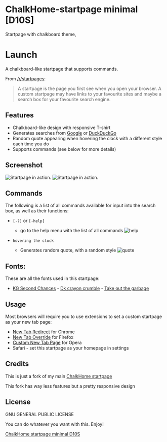 # ChalkHome-startpage minimal [D10S]

Startpage with chalkboard theme, 


# Launch

A chalkboard-like startpage that supports commands.

From [/r/startpages](https://www.reddit.com/r/startpages):

> A startpage is the page you first see when you open your browser. A custom startpage may have links to your favourite sites and maybe a search box for your favourite search engine.

## Features

- Chalkboard-like design with responsive T-shirt
- Generates searches from [Google](https://google.com/) or  [DuckDuckGo](https://duckduckgo.com/)
- Random quote appearing when hovering the clock with a different style each time you do
- Supports commands (see below for more details)


## Screenshot

![Startpage in action.](http://i.imgur.com/5nYFgcZ.png)
![Startpage in action.](http://imgur.com/MgtwhCt.png)

## Commands

The following is a list of all commands available for input into the search box, as well as their functions:

- `[-?]` or `[-help]`
  - go to the help menu with the list of all commands
    ![help](http://imgur.com/0XfFvzS.png)


- `hovering the clock`
  - Generates random quote, with a random style
    ![quote](http://imgur.com/nyY7Xbi.png)



## Fonts:
These are all the fonts used in this startpage:
* [KG Second Chances] - [Dk crayon crumble] - [Take out the garbage]

## Usage

Most browsers will require you to use extensions to set a custom startpage as your new tab page:

- [New Tab Redirect](https://chrome.google.com/webstore/detail/new-tab-redirect/icpgjfneehieebagbmdbhnlpiopdcmna) for Chrome
- [New Tab Override](https://addons.mozilla.org/en-US/firefox/addon/new-tab-override/) for Firefox
- [Custom New Tab Page](https://addons.opera.com/en/extensions/details/custom-new-tab-page/) for Opera
- Safari - set this startpage as your homepage in settings

## Credits

This is just a fork of my main [ChalkHome startpage](https://redd.it/5oqz0b)

This fork has way less features but a pretty responsive design

## License

GNU GENERAL PUBLIC LICENSE

You can do whatever you want with this. Enjoy!

[ChalkHome startpage minimal D10S](https://redd.it/5oy1ai)



 [KG Second Chances]: <http://www.dafont.com/it/kg-second-chances.font>
 [Dk crayon crumble]: <http://www.dafont.com/it/dk-crayon-crumble.font>
 [Take out the garbage]: <http://www.dafont.com/it/take-out-the-garbage.font>
